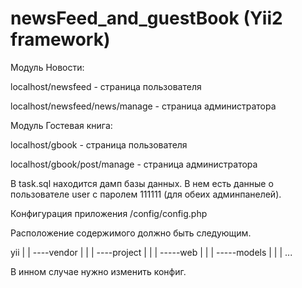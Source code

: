 # newsFeed_and_guestBook (Yii2 framework)

Модуль Новости:

localhost/newsfeed - страница пользователя 

localhost/newsfeed/news/manage - страница администратора

Модуль Гостевая книга:

localhost/gbook - страница пользователя 

localhost/gbook/post/manage - страница администратора

В task.sql находится дамп базы данных. В нем есть данные о пользователе user с паролем 111111 (для обеих админпанелей).

Конфигурация приложения /config/config.php

Расположение содержимого должно быть следующим.

yii
|
|
----vendor
|
|
|
----project
          |
          |
          |
          -----web
          |
          |
          |
          -----models
          |
          |
          |
          ...
          
В инном случае нужно изменить конфиг.



